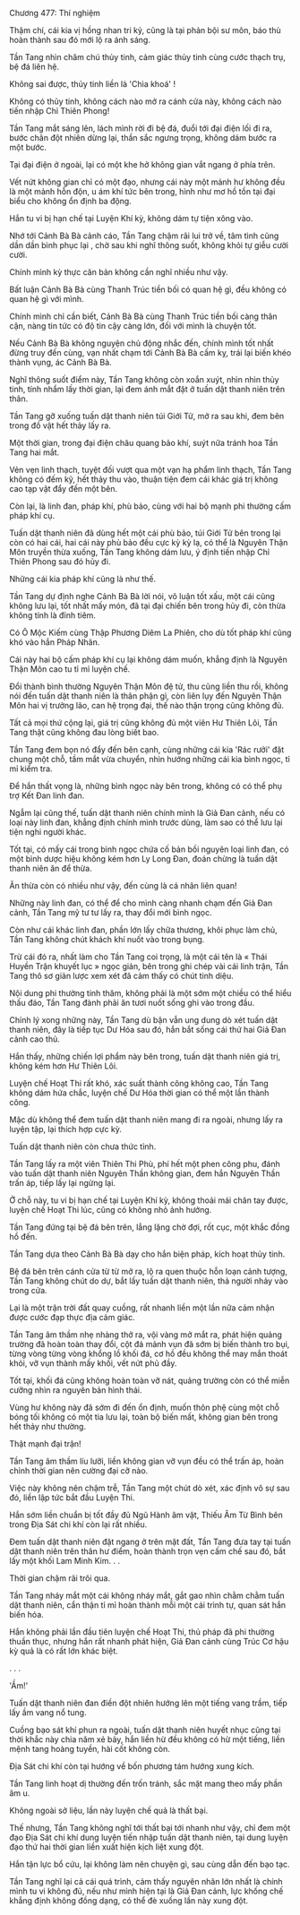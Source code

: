 




Chương 477: Thí nghiệm


Thậm chí, cái kia vị hồng nhan tri kỷ, cũng là tại phản bội sư môn, báo thù hoàn thành sau đó mới lộ ra ánh sáng.

Tần Tang nhìn chăm chú thủy tinh, cảm giác thủy tinh cùng cước thạch trụ, bệ đá liên hệ.

Không sai được, thủy tinh liền là 'Chìa khoá' !

Không có thủy tinh, không cách nào mở ra cánh cửa này, không cách nào tiến nhập Chỉ Thiên Phong!

Tần Tang mắt sáng lên, lách mình rời đi bệ đá, đuổi tới đại điện lối đi ra, bước chân đột nhiên dừng lại, thần sắc ngưng trọng, không dám bước ra một bước.

Tại đại điện ở ngoài, lại có một khe hở không gian vắt ngang ở phía trên.

Vết nứt không gian chỉ có một đạo, nhưng cái này một mảnh hư không đều là một mảnh hỗn độn, u ám khí tức bên trong, hình như mơ hồ tồn tại đại biểu cho không ổn định ba động.

Hắn tu vi bị hạn chế tại Luyện Khí kỳ, không dám tự tiện xông vào.

Nhớ tới Cảnh Bà Bà cảnh cáo, Tần Tang chậm rãi lui trở về, tâm tình cũng dần dần bình phục lại , chờ sau khi nghĩ thông suốt, không khỏi tự giễu cười cười.

Chính mình kỳ thực căn bản không cần nghĩ nhiều như vậy.

Bất luận Cảnh Bà Bà cùng Thanh Trúc tiền bối có quan hệ gì, đều không có quan hệ gì với mình.

Chính mình chỉ cần biết, Cảnh Bà Bà cùng Thanh Trúc tiền bối càng thân cận, nàng tin tức có độ tin cậy càng lớn, đối với mình là chuyện tốt.

Nếu Cảnh Bà Bà không nguyện chủ động nhắc đến, chính mình tốt nhất đừng truy đến cùng, vạn nhất chạm tới Cảnh Bà Bà cấm kỵ, trái lại biến khéo thành vụng, ác Cảnh Bà Bà.

Nghĩ thông suốt điểm này, Tần Tang không còn xoắn xuýt, nhìn nhìn thủy tinh, tính nhẩm lấy thời gian, lại đem ánh mắt đặt ở tuấn dật thanh niên trên thân.

Tần Tang gỡ xuống tuấn dật thanh niên túi Giới Tử, mở ra sau khi, đem bên trong đồ vật hết thảy lấy ra.

Một thời gian, trong đại điện châu quang bảo khí, suýt nữa tránh hoa Tần Tang hai mắt.

Vẻn vẹn linh thạch, tuyệt đối vượt qua một vạn hạ phẩm linh thạch, Tần Tang không có đếm kỹ, hết thảy thu vào, thuận tiện đem cái khác giá trị không cao tạp vật đẩy đến một bên.

Còn lại, là linh đan, pháp khí, phù bảo, cùng với hai bộ mạnh phi thường cấm pháp khí cụ.

Tuấn dật thanh niên đã dùng hết một cái phù bảo, túi Giới Tử bên trong lại còn có hai cái, hai cái này phù bảo đều cực kỳ kỳ lạ, có thể là Nguyên Thận Môn truyền thừa xuống, Tần Tang không dám lưu, ý định tiến nhập Chỉ Thiên Phong sau đó hủy đi.

Những cái kia pháp khí cũng là như thế.

Tần Tang dự định nghe Cảnh Bà Bà lời nói, vô luận tốt xấu, một cái cũng không lưu lại, tốt nhất mấy món, đã tại đại chiến bên trong hủy đi, còn thừa không tính là đỉnh tiêm.

Có Ô Mộc Kiếm cùng Thập Phương Diêm La Phiên, cho dù tốt pháp khí cũng khó vào hắn Pháp Nhãn.

Cái này hai bộ cấm pháp khí cụ lại không dám muốn, khẳng định là Nguyên Thận Môn cao tu tỉ mỉ luyện chế.

Đổi thành bình thường Nguyên Thận Môn đệ tử, thu cũng liền thu rồi, không nói đến tuấn dật thanh niên là thân phận gì, còn liên lụy đến Nguyên Thận Môn hai vị trưởng lão, can hệ trọng đại, thế nào thận trọng cũng không đủ.

Tất cả mọi thứ cộng lại, giá trị cũng không đủ một viên Hư Thiên Lôi, Tần Tang thật cũng không đau lòng biết bao.

Tần Tang đem bọn nó đẩy đến bên cạnh, cùng những cái kia 'Rác rưởi' đặt chung một chỗ, tầm mắt vừa chuyển, nhìn hướng những cái kia bình ngọc, tỉ mỉ kiểm tra.

Để hắn thất vọng là, những bình ngọc này bên trong, không có có thể phụ trợ Kết Đan linh đan.

Ngẫm lại cũng thế, tuấn dật thanh niên chính mình là Giả Đan cảnh, nếu có loại này linh đan, khẳng định chính mình trước dùng, làm sao có thể lưu lại tiện nghi người khác.

Tốt tại, có mấy cái trong bình ngọc chứa cố bản bồi nguyên loại linh đan, có một bình dược hiệu không kém hơn Ly Long Đan, đoán chừng là tuấn dật thanh niên ăn để thừa.

Ăn thừa còn có nhiều như vậy, đến cùng là cá nhân liên quan!

Những này linh đan, có thể để cho mình càng nhanh chạm đến Giả Đan cảnh, Tần Tang mỹ tư tư lấy ra, thay đổi mới bình ngọc.

Còn như cái khác linh đan, phần lớn lấy chữa thương, khôi phục làm chủ, Tần Tang không chút khách khí nuốt vào trong bụng.

Trừ cái đó ra, nhất làm cho Tần Tang coi trọng, là một cái tên là « Thái Huyền Trận khuyết lục » ngọc giản, bên trong ghi chép vài cái linh trận, Tần Tang thô sơ giản lược xem xét đã cảm thấy có chút tinh diệu.

Nội dung phi thường tinh thâm, không phải là một sớm một chiều có thể hiểu thấu đáo, Tần Tang đành phải ăn tươi nuốt sống ghi vào trong đầu.

Chỉnh lý xong những này, Tần Tang dù bận vẫn ung dung dò xét tuấn dật thanh niên, đây là tiếp tục Dư Hóa sau đó, hắn bắt sống cái thứ hai Giả Đan cảnh cao thủ.

Hắn thấy, những chiến lợi phẩm này bên trong, tuấn dật thanh niên giá trị, không kém hơn Hư Thiên Lôi.

Luyện chế Hoạt Thi rất khó, xác suất thành công không cao, Tần Tang không dám hứa chắc, luyện chế Dư Hóa thời gian có thể một lần thành công.

Mặc dù không thể đem tuấn dật thanh niên mang đi ra ngoài, nhưng lấy ra luyện tập, lại thích hợp cực kỳ.

Tuấn dật thanh niên còn chưa thức tỉnh.

Tần Tang lấy ra một viên Thiên Thi Phù, phí hết một phen công phu, đánh vào tuấn dật thanh niên Nguyên Thần không gian, đem hắn Nguyên Thần trấn áp, tiếp lấy lại ngừng lại.

Ở chỗ này, tu vi bị hạn chế tại Luyện Khí kỳ, không thoải mái chân tay được, luyện chế Hoạt Thi lúc, cũng có không nhỏ ảnh hưởng.

Tần Tang đứng tại bệ đá bên trên, lẳng lặng chờ đợi, rốt cục, một khắc đồng hồ đến.

Tần Tang dựa theo Cảnh Bà Bà dạy cho hắn biện pháp, kích hoạt thủy tinh.

Bệ đá bên trên cánh cửa từ từ mở ra, lộ ra quen thuộc hỗn loạn cảnh tượng, Tần Tang không chút do dự, bắt lấy tuấn dật thanh niên, thả người nhảy vào trong cửa.

Lại là một trận trời đất quay cuồng, rất nhanh liền một lần nữa cảm nhận được cước đạp thực địa cảm giác.

Tần Tang âm thầm nhẹ nhàng thở ra, vội vàng mở mắt ra, phát hiện quảng trường đã hoàn toàn thay đổi, cột đá mảnh vụn đã sớm bị biến thành tro bụi, từng vòng từng vòng khổng lồ khối đá, cơ hồ đều không thể may mắn thoát khỏi, vỡ vụn thành mấy khối, vết nứt phủ đầy.

Tốt tại, khối đá cũng không hoàn toàn vỡ nát, quảng trường còn có thể miễn cưỡng nhìn ra nguyên bản hình thái.

Vùng hư không này đã sớm đi đến ổn định, muốn thôn phệ cùng một chỗ bóng tối không có một tia lưu lại, toàn bộ biến mất, không gian bên trong hết thảy như thường.

Thật mạnh đại trận!

Tần Tang âm thầm líu lưỡi, liền không gian vỡ vụn đều có thể trấn áp, hoàn chỉnh thời gian nên cường đại cỡ nào.

Việc này không nên chậm trễ, Tần Tang một chút dò xét, xác định vô sự sau đó, liền lập tức bắt đầu Luyện Thi.

Hắn sớm liền chuẩn bị tốt đầy đủ Ngũ Hành âm vật, Thiếu Âm Từ Bình bên trong Địa Sát chi khí còn lại rất nhiều.

Đem tuấn dật thanh niên đặt ngang ở trên mặt đất, Tần Tang đưa tay tại tuấn dật thanh niên trên thân hư điểm, hoàn thành trọn vẹn cấm chế sau đó, bắt lấy một khối Lam Minh Kim. . .

Thời gian chậm rãi trôi qua.

Tần Tang nháy mắt một cái không nháy mắt, gắt gao nhìn chằm chằm tuấn dật thanh niên, cẩn thận tỉ mỉ hoàn thành mỗi một cái trình tự, quan sát hắn biến hóa.

Hắn không phải lần đầu tiên luyện chế Hoạt Thi, thủ pháp đã phi thường thuần thục, nhưng hắn rất nhanh phát hiện, Giả Đan cảnh cùng Trúc Cơ hậu kỳ quả là có rất lớn khác biệt.

. . .

'Ầm!'

Tuấn dật thanh niên đan điền đột nhiên hướng lên một tiếng vang trầm, tiếp lấy ầm vang nổ tung.

Cuồng bạo sát khí phun ra ngoài, tuấn dật thanh niên huyết nhục cũng tại thời khắc này chia năm xẻ bảy, hắn liền hừ đều không có hừ một tiếng, liền mệnh tang hoàng tuyền, hài cốt không còn.

Địa Sát chi khí còn tại hướng về bốn phương tám hướng xung kích.

Tần Tang linh hoạt dị thường đến trốn tránh, sắc mặt mang theo mấy phần âm u.

Không ngoài sở liệu, lần này luyện chế quả là thất bại.

Thế nhưng, Tần Tang không nghĩ tới thất bại tới nhanh như vậy, chỉ đem một đạo Địa Sát chi khí dung luyện tiến nhập tuấn dật thanh niên, tại dung luyện đạo thứ hai thời gian liền xuất hiện kịch liệt xung đột.

Hắn tận lực bổ cứu, lại không làm nên chuyện gì, sau cùng dẫn đến bạo tạc.

Tần Tang nghĩ lại cả cái quá trình, cảm thấy nguyên nhân lớn nhất là chính mình tu vi không đủ, nếu như mình hiện tại là Giả Đan cảnh, lực khống chế khẳng định không đồng dạng, có thể đè xuống lần này xung đột.




